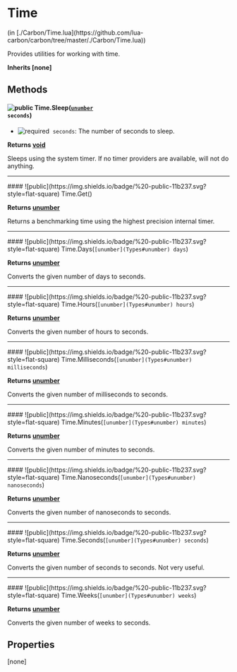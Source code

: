 <link href="../../style.css" rel="stylesheet" type="text/css"/>
<h1 class="class-title">Time</h1>
<span class="file-link">(in [./Carbon/Time.lua](https://github.com/lua-carbon/carbon/tree/master/./Carbon/Time.lua))</span><br/>

Provides utilities for working with time.

**Inherits [none]**

## Methods
#### ![public](https://img.shields.io/badge/%20-public-11b237.svg?style=flat-square) Time.Sleep(<code>[unumber](Types#unumber) seconds</code>)
- ![required](https://img.shields.io/badge/%20-required-ff9600.svg?style=flat-square)&nbsp;&nbsp;`seconds`: The number of seconds to sleep.

**Returns  [void](Types#void)**

Sleeps using the system timer.
If no timer providers are available, will not do anything.

<hr/>
#### ![public](https://img.shields.io/badge/%20-public-11b237.svg?style=flat-square) Time.Get()


**Returns  [unumber](Types#unumber)**

Returns a benchmarking time using the highest precision internal timer.

<hr/>
#### ![public](https://img.shields.io/badge/%20-public-11b237.svg?style=flat-square) Time.Days(<code>[unumber](Types#unumber) days</code>)


**Returns  [unumber](Types#unumber)**

Converts the given number of days to seconds.

<hr/>
#### ![public](https://img.shields.io/badge/%20-public-11b237.svg?style=flat-square) Time.Hours(<code>[unumber](Types#unumber) hours</code>)


**Returns  [unumber](Types#unumber)**

Converts the given number of hours to seconds.

<hr/>
#### ![public](https://img.shields.io/badge/%20-public-11b237.svg?style=flat-square) Time.Milliseconds(<code>[unumber](Types#unumber) milliseconds</code>)


**Returns  [unumber](Types#unumber)**

Converts the given number of milliseconds to seconds.

<hr/>
#### ![public](https://img.shields.io/badge/%20-public-11b237.svg?style=flat-square) Time.Minutes(<code>[unumber](Types#unumber) minutes</code>)


**Returns  [unumber](Types#unumber)**

Converts the given number of minutes to seconds.

<hr/>
#### ![public](https://img.shields.io/badge/%20-public-11b237.svg?style=flat-square) Time.Nanoseconds(<code>[unumber](Types#unumber) nanoseconds</code>)


**Returns  [unumber](Types#unumber)**

Converts the given number of nanoseconds to seconds.

<hr/>
#### ![public](https://img.shields.io/badge/%20-public-11b237.svg?style=flat-square) Time.Seconds(<code>[unumber](Types#unumber) seconds</code>)


**Returns  [unumber](Types#unumber)**

Converts the given number of seconds to seconds.
Not very useful.

<hr/>
#### ![public](https://img.shields.io/badge/%20-public-11b237.svg?style=flat-square) Time.Weeks(<code>[unumber](Types#unumber) weeks</code>)


**Returns  [unumber](Types#unumber)**

Converts the given number of weeks to seconds.


## Properties
[none]
